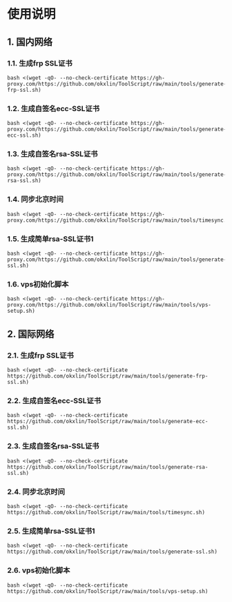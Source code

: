 # 使用说明

## 1. 国内网络
### 1.1. 生成frp SSL证书
```
bash <(wget -qO- --no-check-certificate https://gh-proxy.com/https://github.com/okxlin/ToolScript/raw/main/tools/generate-frp-ssl.sh)
```

### 1.2. 生成自签名ecc-SSL证书
```
bash <(wget -qO- --no-check-certificate https://gh-proxy.com/https://github.com/okxlin/ToolScript/raw/main/tools/generate-ecc-ssl.sh)
```

### 1.3. 生成自签名rsa-SSL证书
```
bash <(wget -qO- --no-check-certificate https://gh-proxy.com/https://github.com/okxlin/ToolScript/raw/main/tools/generate-rsa-ssl.sh)
```

### 1.4. 同步北京时间
```
bash <(wget -qO- --no-check-certificate https://gh-proxy.com/https://github.com/okxlin/ToolScript/raw/main/tools/timesync.sh)
```

### 1.5. 生成简单rsa-SSL证书1
```
bash <(wget -qO- --no-check-certificate https://gh-proxy.com/https://github.com/okxlin/ToolScript/raw/main/tools/generate-ssl.sh)
```

### 1.6. vps初始化脚本
```
bash <(wget -qO- --no-check-certificate https://gh-proxy.com/https://github.com/okxlin/ToolScript/raw/main/tools/vps-setup.sh)
```

## 2. 国际网络
### 2.1. 生成frp SSL证书
```
bash <(wget -qO- --no-check-certificate https://github.com/okxlin/ToolScript/raw/main/tools/generate-frp-ssl.sh)
```

### 2.2. 生成自签名ecc-SSL证书
```
bash <(wget -qO- --no-check-certificate https://github.com/okxlin/ToolScript/raw/main/tools/generate-ecc-ssl.sh)
```

### 2.3. 生成自签名rsa-SSL证书
```
bash <(wget -qO- --no-check-certificate https://github.com/okxlin/ToolScript/raw/main/tools/generate-rsa-ssl.sh)
```

### 2.4. 同步北京时间
```
bash <(wget -qO- --no-check-certificate https://github.com/okxlin/ToolScript/raw/main/tools/timesync.sh)
```

### 2.5. 生成简单rsa-SSL证书1
```
bash <(wget -qO- --no-check-certificate https://github.com/okxlin/ToolScript/raw/main/tools/generate-ssl.sh)
```

### 2.6. vps初始化脚本
```
bash <(wget -qO- --no-check-certificate https://github.com/okxlin/ToolScript/raw/main/tools/vps-setup.sh)
```
